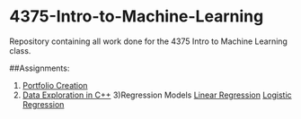 # 4375-Intro-to-Machine-Learning
Repository containing all work done for the 4375 Intro to Machine Learning class. 

##Assignments:

1) [Portfolio Creation](Overview_of_ML.pdf)
2) [Data Exploration in C++](Project_1_Data_Exploration/Project_1_Data_Exploration_Report.pdf)
3)Regression Models
  [Linear Regression](Linear_Regression_Model.Rmd)
  [Logistic Regression](Logistic_Classification_Model.Rmd)
